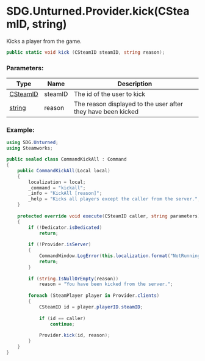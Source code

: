 # SDG.Unturned.Provider.kick(CSteamID, string)

Kicks a player from the game.

```csharp
public static void kick (CSteamID steamID, string reason);
```

### Parameters:

Type | Name | Description
------------ | ------------- | -------------
[CSteamID](scripting/steamworks/csteamid) | steamID | The id of the user to kick
[string](https://docs.microsoft.com/en-us/dotnet/api/system.string?view=netframework-3.5) | reason | The reason displayed to the user after they have been kicked

### Example:

```csharp
using SDG.Unturned;
using Steamworks;

public sealed class CommandKickAll : Command
{
	public CommandKickAll(Local local)
	{
		localization = local;
		_command = "kickall";
		_info = "KickAll [reason]";
		_help = "Kicks all players except the caller from the server.";
	}
	
	protected override void execute(CSteamID caller, string parameters)
	{
		if (!Dedicator.isDedicated)
			return;
		
		if (!Provider.isServer)
		{
			CommandWindow.LogError(this.localization.format("NotRunningErrorText"));
			return;
		}
		
		if (string.IsNullOrEmpty(reason))
			reason = "You have been kicked from the server.";
		
		foreach (SteamPlayer player in Provider.clients)
		{
			CSteamID id = player.playerID.steamID;
			
			if (id == caller)
				continue;
				
			Provider.kick(id, reason);
		}
	}
}
```